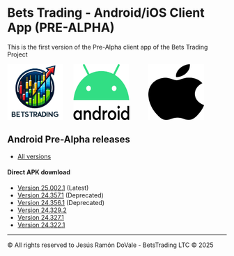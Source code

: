 # Bets Trading  - Android/iOS Client App (PRE-ALPHA)

This is the first version of the Pre-Alpha client app of the Bets Trading Project


<div>
  <img src="logo.png?raw=true" alt="Bets Trading" width="128" height="128" style="margin-right: 20px;">
  <img src="android_logo.svg?raw=true" alt="Android Logo" width="128" height="128" style="margin-right: 40px;">
  <img src="apple_logo.png?raw=true" alt="Apple Logo" width="128" height="128">
</div>


## Android Pre-Alpha releases

- [All versions](https://github.com/jesusramondovale/BetsTrading-Client/releases)

#### Direct APK download
- [Version 25.002.1](https://github.com/jesusramondovale/BetsTrading-Client/releases/download/25.002.1/app-release-25.002.1.apk) (Latest)
- [Version 24.357.1](https://github.com/jesusramondovale/BetsTrading-Client/releases/download/24.357.1/app-release-24.357.1.apk) (Deprecated)
- [Version 24.356.1](https://github.com/jesusramondovale/BetsTrading-Client/releases/download/24.356.1/app-release-24.356.1.apk) (Deprecated)
- [Version 24.329.2](https://github.com/jesusramondovale/BetsTrading-Client/releases/download/24.329.2/app-release-24.329.2.apk)
- [Version 24.327.1](https://github.com/jesusramondovale/BetsTrading-Client/releases/download/24.327.1/app-release-24.327.1.apk)
- [Version 24.322.1](https://github.com/jesusramondovale/BetsTrading-Client/releases/download/24.322.1/app-release-24.322.1.apk)

__________________________________________________________________________________
© All rights reserved to Jesús Ramón DoVale - BetsTrading LTC © 2025
